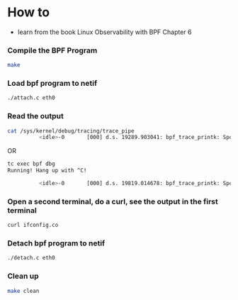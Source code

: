 # How to
- learn from the book Linux Observability with BPF Chapter 6
### Compile the BPF Program
```bash
make
```
### Load bpf program to netif 
```bash
./attach.c eth0
```
### Read the output
```bash
cat /sys/kernel/debug/tracing/trace_pipe
          <idle>-0       [000] d.s. 19289.903041: bpf_trace_printk: Spot a HTTP request !
```
OR
```bash
tc exec bpf dbg
Running! Hang up with ^C!

          <idle>-0       [000] d.s. 19819.014678: bpf_trace_printk: Spot a HTTP request !
```
### Open a second terminal, do a curl, see the output in the first terminal
```bash
curl ifconfig.co
```
### Detach bpf program to netif 
```bash
./detach.c eth0
```
### Clean up
```bash
make clean
```
